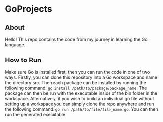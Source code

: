 # GoProjects

## About
Hello! This repo contains the code from my journey in learning the Go language. 

## How to Run
Make sure Go is installed first, then you can run the code in one of two ways. Firstly, you can clone this
repository into a Go workspace and name the directory src. Then each package can be installed by running
the following command: `go install /path/to/package/package_name`. The package can then be run with the
executable inside of the bin folder in the workspace. Alternatively, if you wish to build an individual
go file without setting up a workspace you can simply clone the repo anywhere and run the following 
command: `go run /path/to/file/file_name.go`. You can then run the generated executable.
